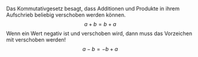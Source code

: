 Das Kommutativgesetz besagt, dass Additionen und Produkte in ihrem Aufschrieb beliebig verschoben werden können.
$$a+b=b+a$$
Wenn ein Wert negativ ist und verschoben wird, dann muss das Vorzeichen mit verschoben werden!
$$a-b=-b+a$$
